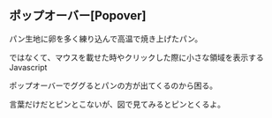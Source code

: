 ## ポップオーバー[Popover]

パン生地に卵を多く練り込んで高温で焼き上げたパン。

ではなくて、マウスを載せた時やクリックした際に小さな領域を表示するJavascript

ポップオーバーでググるとパンの方が出てくるのから困る。

言葉だけだとピンとこないが、図で見てみるとピンとくるよ。
